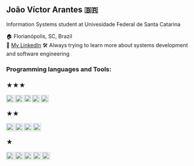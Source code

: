


## João Víctor Arantes 🇧🇷
Information Systems student at Univesidade Federal de Santa Catarina

🏠 Florianópolis, SC, Brazil    
🔗 [My LinkedIn](https://www.linkedin.com/in/joaovictorarantes/)
🛠️ Always trying to learn more about systems development and software engineering
<br>

### Programming languages and Tools:

### ★★★
[<img align="left" alt="Python" width="21px" src="https://simpleicons.org/icons/python.svg" />](https://www.python.org/)
[<img align="left" alt="Pycharm" width="21px" src="https://simpleicons.org/icons/pycharm.svg" />](https://www.jetbrains.com/pycharm/)
[<img align="left" alt="JupyterNotebook" width="18px" src="https://simpleicons.org/icons/jupyter.svg" />](https://jupyter.org/)
[<img align="left" alt="HTML" width="21px" src="https://simpleicons.org/icons/html5.svg" />](https://html5.org/)
[<img align="left" alt="Git" width="21px" src="https://simpleicons.org/icons/git.svg" />](https://git-scm.com/)
<br>
### ★★
[<img align="left" alt="Expo" width="21px" src="https://simpleicons.org/icons/expo.svg" />](https://expo.io)
[<img align="left" alt="Javascript" width="21px" src="https://simpleicons.org/icons/javascript.svg" />](https://www.javascript.com/)
[<img align="left" alt="Figma" width="21px" src="https://simpleicons.org/icons/figma.svg" />](https://www.figma.com/)
[<img align="left" alt="Cypress" width="21px" src="https://simpleicons.org/icons/cypress.svg" />](https://www.cypress.io/)
<br>
### ★
[<img align="left" alt="Pandas" width="21px" src="https://simpleicons.org/icons/pandas.svg" />](https://pandas.pydata.org/)
[<img align="left" alt="MongoDB" width="21px" src="https://simpleicons.org/icons/mongodb.svg" />](https://www.mongodb.com/)
[<img align="left" alt="Insomnia" width="21px" src="https://simpleicons.org/icons/insomnia.svg" />](https://insomnia.rest/)
[<img align="left" alt="React" width="21px" src="https://simpleicons.org/icons/react.svg" />](https://pt-br.reactjs.org/)
[<img align="left" alt="R" width="21px" src="https://simpleicons.org/icons/r.svg" />](https://www.r-project.org)
